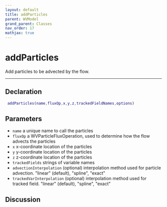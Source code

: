 ```yaml
---
layout: default
title: addParticles
parent: WVModel
grand_parent: Classes
nav_order: 17
mathjax: true
---
```


#  addParticles

Add particles to be advected by the flow.


---

## Declaration
```matlab
 addParticles(name,fluxOp,x,y,z,trackedFieldNames,options)
```
## Parameters
+ `name`  a unique name to call the particles
+ `fluxOp`  a WVParticleFluxOperation, used to determine how the flow advects the particles
+ `x`  x-coordinate location of the particles
+ `y`  y-coordinate location of the particles
+ `z`  z-coordinate location of the particles
+ `trackedFields`  strings of variable names
+ `advectionInterpolation`  (optional) interpolation method used for particle advection. "linear" (default), "spline", "exact"
+ `trackedVarInterpolation`  (optional) interpolation method used for tracked field. "linear" (default), "spline", "exact"

## Discussion

                    
